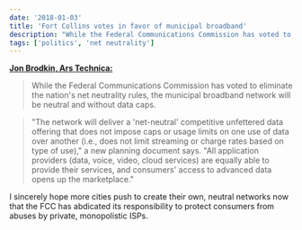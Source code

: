 ```yaml
---
date: '2018-01-03'
title: 'Fort Collins votes in favor of municipal broadband'
description: "While the Federal Communications Commission has voted to eliminate the nation's net neutrality rules, the municipal broadband network will be neutral and without data caps."
tags: ['politics', 'net neutrality']
---
```


**[Jon Brodkin, Ars Technica:](https://arstechnica.com/?p=1239167)**

> While the Federal Communications Commission has voted to eliminate the nation's net neutrality rules, the municipal broadband network will be neutral and without data caps.<!-- excerpt -->

> "The network will deliver a 'net-neutral' competitive unfettered data offering that does not impose caps or usage limits on one use of data over another (i.e., does not limit streaming or charge rates based on type of use)," a new planning document says. "All application providers (data, voice, video, cloud services) are equally able to provide their services, and consumers' access to advanced data opens up the marketplace."

I sincerely hope more cities push to create their own, neutral networks now that the FCC has abdicated its responsibility to protect consumers from abuses by private, monopolistic ISPs.
